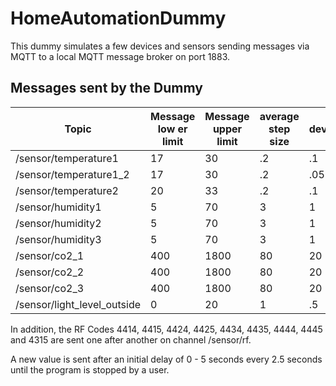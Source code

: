# HomeAutomationDummy
This dummy simulates a few devices and sensors sending messages via MQTT to a local MQTT message broker on port 1883.

## Messages sent by the Dummy

|Topic|Message low er limit|Message upper limit|average step size|deviation|
|---|---|---|---|---|
|/sensor/temperature1|17|30|.2|.1|
|/sensor/temperature1_2|17|30|.2|.05|
|/sensor/temperature2|20|33|.2|.1|
|/sensor/humidity1|5|70|3|1|
|/sensor/humidity2|5|70|3|1|
|/sensor/humidity3|5|70|3|1|
|/sensor/co2_1|400|1800|80|20|
|/sensor/co2_2|400|1800|80|20|
|/sensor/co2_3|400|1800|80|20|
|/sensor/light_level_outside|0|20|1|.5|

In addition, the RF Codes 4414, 4415, 4424, 4425, 4434, 4435, 4444, 4445 and 4315 are sent one after another on channel /sensor/rf.

A new value is sent after an initial delay of 0 - 5 seconds every 2.5 seconds until the program is stopped by a user.

